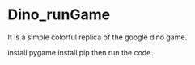 # Dino_runGame
It is a simple colorful replica of the google dino game.

install pygame
install pip
then run the code
